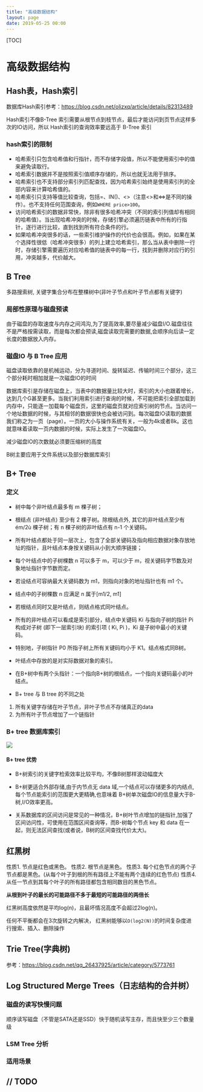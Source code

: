 ```yaml
---
title: "高级数据结构"
layout: page
date: 2019-05-25 00:00
---
```


[TOC]

# 高级数据结构

## Hash表，Hash索引

数据库Hash索引参考：https://blog.csdn.net/olizxq/article/details/82313489

Hash索引不像B-Tree 索引需要从根节点到枝节点，最后才能访问到页节点这样多次的IO访问，所以 Hash索引的查询效率要远高于 B-Tree 索引

### hash索引的限制

* 哈希索引只包含哈希值和行指针，而不存储字段值，所以不能使用索引中的值来避免读取行。
* 哈希索引数据并不是按照索引值顺序存储的，所以也就无法用于排序。
* 哈希索引也不支持部分索引列匹配查找，因为哈希索引始终是使用索引列的全部内容来计算哈希值的。
* 哈希索引只支持等值比较查询，包括=、IN()、<>（注意<>和<=>是不同的操作）。也不支持任何范围查询，例如`WHERE price>100`。
* 访问哈希索引的数据非常快，除非有很多哈希冲突（不同的索引列值却有相同的哈希值）。当出现哈希冲突的时候，存储引擎必须遍历链表中所有的行指针，逐行进行比较，直到找到所有符合条件的行。
* 如果哈希冲突很多的话，一些索引维护操作的代价也会很高。例如，如果在某个选择性很低（哈希冲突很多）的列上建立哈希索引，那么当从表中删除一行时，存储引擎需要遍历对应哈希值的链表中的每一行，找到并删除对应行的引用，冲突越多，代价越大。

## B Tree

多路搜索树, 关键字集合分布在整棵树中(非叶子节点和叶子节点都有关键字)

### 局部性原理与磁盘预读

由于磁盘的存取速度与内存之间鸿沟,为了提高效率,要尽量减少磁盘I/O.磁盘往往不是严格按需读取，而是每次都会预读,磁盘读取完需要的数据,会顺序向后读一定长度的数据放入内存。

### 磁盘IO 与 B Tree 应用

磁盘读取依靠的是机械运动，分为寻道时间、旋转延迟、传输时间三个部分，这三个部分耗时相加就是一次磁盘IO的时间

数据库索引是存储在磁盘上，当表中的数据量比较大时，索引的大小也跟着增长，达到几个G甚至更多。当我们利用索引进行查询的时候，不可能把索引全部加载到内存中，只能逐一加载每个磁盘页，这里的磁盘页就对应索引树的节点。当访问一个地址数据的时候，与其相邻的数据很快也会被访问到。每次磁盘IO读取的数据我们称之为一页（page）。一页的大小与操作系统有关，一般为4k或者8k。这也就意味着读取一页内数据的时候，实际上发生了一次磁盘IO。

减少磁盘IO的次数就必须要压缩树的高度

B树主要应用于文件系统以及部分数据库索引

## B+ Tree

### 定义

* 树中每个非叶结点最多有 m 棵子树；
* 根结点 (非叶结点) 至少有 2 棵子树。除根结点外, 其它的非叶结点至少有 ém/2ù 棵子树；有 n 棵子树的非叶结点有 n-1 个关键码。
* 所有叶结点都处于同一层次上，包含了全部关键码及指向相应数据对象存放地址的指针，且叶结点本身按关键码从小到大顺序链接；
* 每个叶结点中的子树棵数 n 可以多于 m，可以少于 m，视关键码字节数及对象地址指针字节数而定。
* 若设结点可容纳最大关键码数为 m1，则指向对象的地址指针也有 m1 个。
* 结点中的子树棵数 n 应满足 n 属于[m1/2, m1]
* 若根结点同时又是叶结点，则结点格式同叶结点。
* 所有的非叶结点可以看成是索引部分，结点中关键码 Ki 与指向子树的指针 Pi 构成对子树 (即下一层索引块) 的索引项 ( Ki, Pi )，Ki 是子树中最小的关键码。
* 特别地，子树指针 P0 所指子树上所有关键码均小于 K1。结点格式同B树。
* 叶结点中存放的是对实际数据对象的索引。
* 在B+树中有两个头指针：一个指向B+树的根结点，一个指向关键码最小的叶结点。

* B+ tree 与 B tree 的不同之处

1. 所有关键字存储在叶子节点，非叶子节点不存储真正的data
2. 为所有叶子节点增加了一个链指针

### B+ tree 数据库索引

![](https://raw.githubusercontent.com/doctording/sword_at_offer/master/content/java_data_structure/imgs/BAddTree.png)

#### B+ tree 优势

* B+树索引的关键字检索效率比较平均，不像B树那样波动幅度大

* B+树更适合外部存储,由于内节点无 data 域,一个结点可以存储更多的内结点,每个节点能索引的范围更大更精确,也意味着 B+树单次磁盘IO的信息量大于B-树,I/O效率更高。

* 关系数据库的区间访问是常见的一种情况，B+树叶节点增加的链指针,加强了区间访问性，可使用在范围区间查询等，而B-树每个节点 key 和 data 在一起，则无法区间查找(或者说，B树的区间查找代价太大)。

## 红黑树

性质1. 节点是红色或黑色。
性质2. 根节点是黑色。
性质3. 每个红色节点的两个子节点都是黑色。(从每个叶子到根的所有路径上不能有两个连续的红色节点)
性质4. 从任一节点到其每个叶子的所有路径都包含相同数目的黑色节点。

**从根到叶子的最长的可能路径不多于最短的可能路径的两倍长**

红黑树高度依然是平均log(n)，且最坏情况高度不会超过2log(n)。

任何不平衡都会在3次旋转之内解决， 红黑树能够以`O(log2(N))`的时间复杂度进行搜索、插入、删除操作

## Trie Tree(字典树)

参考：https://blog.csdn.net/qq_26437925/article/category/5773761

## Log Structured Merge Trees（日志结构的合并树）

### 磁盘的读写快慢问题

顺序读写磁盘（不管是SATA还是SSD）快于随机读写主存，而且快至少三个数量级

### LSM Tree 分析

### 适用场景

## // TODO
